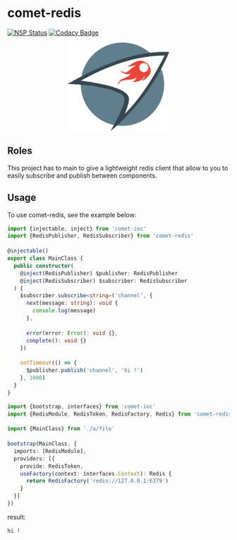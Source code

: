 comet-redis
======

[![NSP Status](https://nodesecurity.io/orgs/starry-comet/projects/8f393709-8b9a-4187-8b55-38221d333368/badge)](https://nodesecurity.io/orgs/starry-comet/projects/8f393709-8b9a-4187-8b55-38221d333368)
[![Codacy Badge](https://api.codacy.com/project/badge/Grade/0221f05bb77c4502b3c7816327f433f4)](https://www.codacy.com/app/miton18/comet-redis?utm_source=github.com&amp;utm_medium=referral&amp;utm_content=starry-comet/comet-redis&amp;utm_campaign=Badge_Grade)

<p align="center">
  <img height="200" src="https://github.com/starry-comet/comet/blob/master/resources/images/comet.png?raw=true">
</p>

## Roles

This project has to main to give a lightweight redis client that allow to you to easily subscribe and publish between components.

## Usage

To use comet-redis, see the example below:

```ts
import {injectable, inject} from 'comet-ioc'
import {RedisPublisher, RedisSubscriber} from 'comet-redis'

@injectable()
export class MainClass {
  public constructor(
    @inject(RedisPublisher) $publisher: RedisPublisher
    @inject(RedisSubscriber) $subscriber: RedisSubscriber
  ) {
    $subscriber.subscribe<string>('channel', {
      next(message: string): void {
        console.log(message)
      },

      error(error: Error): void {},
      complete(): void {}
    })

    setTimeout(() => {
      $publisher.publish('channel', 'hi !')
    }, 1000)
  }
}
```

```ts
import {bootstrap, interfaces} from 'comet-ioc'
import {RedisModule, RedisToken, RedisFactory, Redis} from 'comet-redis'

import {MainClass} from './a/file'

bootstrap(MainClass, {
  imports: [RedisModule],
  providers: [{
    provide: RedisToken,
    useFactory(context: interfaces.Context): Redis {
      return RedisFactory('redis://127.0.0.1:6379')
    }
  }]
})
```

result:
```
hi !
```
